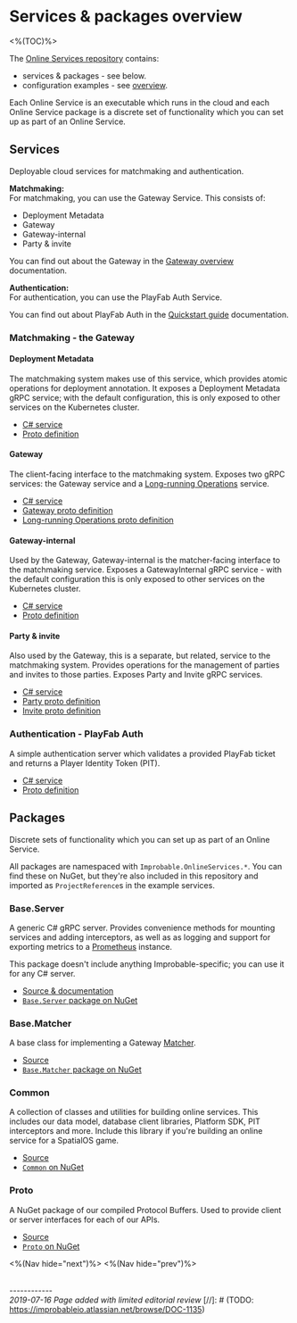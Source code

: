 # Services & packages overview
<%(TOC)%>

The [Online Services repository](http://github.com/spatialos/online-services) contains:

* services & packages - see below.
* configuration examples - see [overview]({{urlRoot}}/content/configuration-examples/examples-intro).

Each Online Service is an executable which runs in the cloud and each Online Service package is a discrete set of functionality which you can set up as part of an Online Service.

## Services

Deployable cloud services for matchmaking and authentication.

**Matchmaking:** </br>
For matchmaking, you can use the Gateway Service. This consists of:

* Deployment Metadata
* Gateway
* Gateway-internal
* Party & invite

You can find out about the Gateway in the [Gateway overview]({{urlRoot}}/content/services-packages/gateway/gateway) documentation.

**Authentication:** </br>
For authentication, you can use the PlayFab Auth Service.

You can find out about PlayFab Auth in the [Quickstart guide]({{urlRoot}}/content/get-started/quickstart) documentation.

### Matchmaking - the Gateway

#### Deployment Metadata

The matchmaking system makes use of this service, which provides atomic operations for deployment annotation. It exposes a Deployment Metadata gRPC service; with the default configuration, this is only exposed to other services on the Kubernetes cluster.

- [C# service](http://github.com/spatialos/online-services/tree/master/services/csharp/DeploymentMetadata)
- [Proto definition](http://github.com/spatialos/online-services/tree/master/services/proto/metadata/metadata.proto)

#### Gateway
The client-facing interface to the matchmaking system. Exposes two gRPC services: the Gateway service and a [Long-running Operations](https://github.com/googleapis/googleapis/blob/master/google/longrunning/operations.proto) service.

- [C# service](http://github.com/spatialos/online-services/tree/master/services/csharp/Gateway)
- [Gateway proto definition](http://github.com/spatialos/online-services/tree/master/services/proto/gateway/gateway.proto)
- [Long-running Operations proto definition](http://github.com/spatialos/online-services/tree/master/services/proto/google/longrunning/operations.proto)

#### Gateway-internal

Used by the Gateway, Gateway-internal is the matcher-facing interface to the matchmaking service. Exposes a GatewayInternal gRPC service - with the default configuration this is only exposed to other services on the Kubernetes cluster.

- [C# service](http://github.com/spatialos/online-services/tree/master/services/csharp/GatewayInternal)
- [Proto definition](http://github.com/spatialos/online-services/tree/master/services/proto/gateway/gateway_internal.proto)

#### Party & invite

Also used by the Gateway, this is a separate, but related, service to the matchmaking system. Provides operations for the management of parties and invites to those parties. Exposes Party and Invite gRPC services.

- [C# service](http://github.com/spatialos/online-services/tree/master/services/csharp/Party)
- [Party proto definition](http://github.com/spatialos/online-services/tree/master/services/proto/party/party.proto)
- [Invite proto definition](http://github.com/spatialos/online-services/tree/master/services/proto/party/invite.proto)

### Authentication - PlayFab Auth

A simple authentication server which validates a provided PlayFab ticket and returns a Player Identity Token (PIT).

- [C# service](http://github.com/spatialos/online-services/tree/master/services/csharp/PlayFabAuth)
- [Proto definition](http://github.com/spatialos/online-services/tree/master/services/proto/auth/playfab.proto)


## Packages

Discrete sets of functionality which you can set up as part of an Online Service.

All packages are namespaced with `Improbable.OnlineServices.*`. You can find these on NuGet, but they're also included in this repository and imported as `ProjectReference`s in the example services.

### Base.Server

A generic C# gRPC server. Provides convenience methods for mounting services and adding interceptors, as well as as logging and support for exporting metrics to a [Prometheus](https://prometheus.io/) instance.

This package doesn't include anything Improbable-specific; you can use it for any C# server.

- [Source & documentation](http://github.com/spatialos/online-services/tree/master/services/csharp/Base.Server/)
- [`Base.Server` package on NuGet](https://www.nuget.org/packages/Improbable.OnlineServices.Base.Server)

### Base.Matcher

A base class for implementing a Gateway [Matcher]({{urlRoot}}/content/services-packages/gateway/gateway#matchers).

- [Source](http://github.com/spatialos/online-services/tree/master/services/csharp/Base.Matcher/)
- [`Base.Matcher` package on NuGet](https://www.nuget.org/packages/Improbable.OnlineServices.Base.Matcher)

### Common

A collection of classes and utilities for building online services. This includes our data model, database client libraries, Platform SDK, PIT interceptors and more. Include this library if you're building an online service for a SpatialOS game.

- [Source](http://github.com/spatialos/online-services/tree/master/services/csharp/Common)
- [`Common` on NuGet](https://www.nuget.org/packages/Improbable.OnlineServices.Common)

### Proto

A NuGet package of our compiled Protocol Buffers. Used to provide client or server interfaces for each of our APIs.

- [Source](http://github.com/spatialos/online-services/tree/master/services/csharp/Proto)
- [`Proto` on NuGet](https://www.nuget.org/packages/Improbable.OnlineServices.Proto)

<%(Nav hide="next")%>
<%(Nav hide="prev")%>

<br/>------------<br/>
_2019-07-16 Page added with limited editorial review_
[//]: # (TODO: https://improbableio.atlassian.net/browse/DOC-1135)
